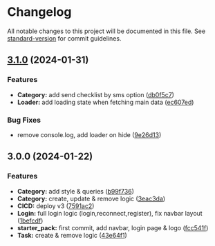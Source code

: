 # Changelog

All notable changes to this project will be documented in this file. See [standard-version](https://github.com/conventional-changelog/standard-version) for commit guidelines.

## [3.1.0](https://github.com/Zararthustra/checklist_front_v3/compare/v3.0.0...v3.1.0) (2024-01-31)


### Features

* **Category:** add send checklist by sms option ([db0f5c7](https://github.com/Zararthustra/checklist_front_v3/commit/db0f5c74e5e7d6b1a27280f949e1e1e9b323326f))
* **Loader:** add loading state when fetching main data ([ec607ed](https://github.com/Zararthustra/checklist_front_v3/commit/ec607edd2ff60d4b6debb03819e5317e96084385))


### Bug Fixes

* remove console.log, add loader on hide ([9e26d13](https://github.com/Zararthustra/checklist_front_v3/commit/9e26d136fd4647b70c42f7a6576d941972c83498))

## 3.0.0 (2024-01-22)


### Features

* **Category:** add style & queries ([b99f736](https://github.com/Zararthustra/checklist_front_v3/commit/b99f736a9307ac9b11dfeb77f0438d204c2f21f7))
* **Category:** create, update & remove logic ([3eac3da](https://github.com/Zararthustra/checklist_front_v3/commit/3eac3da037f35553f7196d0544cb52f39d59e7ff))
* **CICD:** deploy v3 ([7591ac2](https://github.com/Zararthustra/checklist_front_v3/commit/7591ac2be9d457d2ffbac289e879cefa1e30a1fc))
* **Login:** full login logic (login,reconnect,register), fix navbar layout ([1befcdf](https://github.com/Zararthustra/checklist_front_v3/commit/1befcdf37e8d9e0a1f4f4c3cfad9bc0596715093))
* **starter_pack:** first commit, add navbar, login page & logo ([fcc541f](https://github.com/Zararthustra/checklist_front_v3/commit/fcc541fcf6b4be9b18e44fb84ff823a1c6af653c))
* **Task:** create & remove logic ([43e64f1](https://github.com/Zararthustra/checklist_front_v3/commit/43e64f1d47555a96ba7a1863471ce0b177e853c3))
